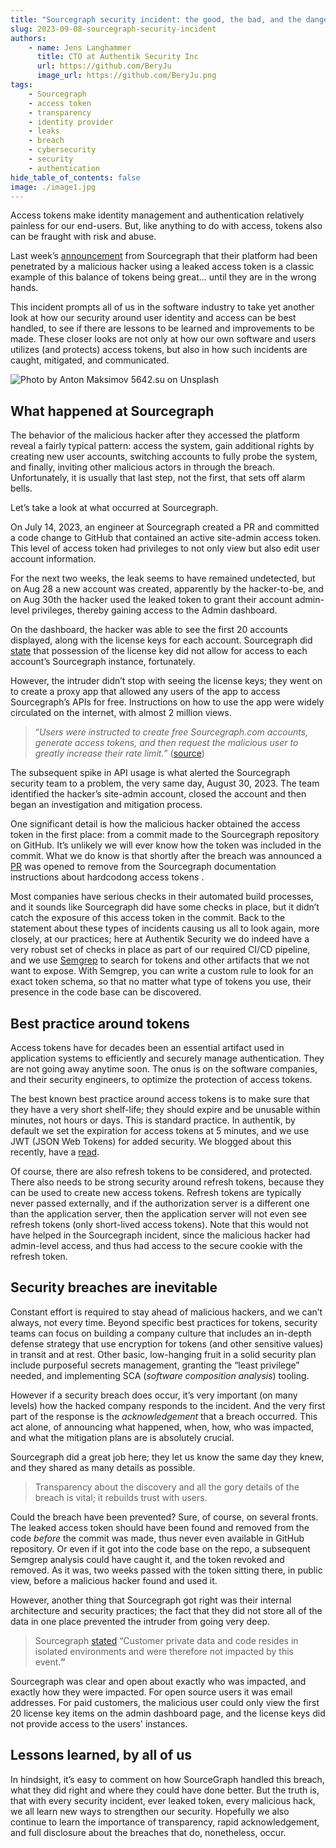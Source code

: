 ```yaml
---
title: "Sourcegraph security incident: the good, the bad, and the dangers of access tokens"
slug: 2023-09-08-sourcegraph-security-incident
authors:
    - name: Jens Langhammer
      title: CTO at Authentik Security Inc
      url: https://github.com/BeryJu
      image_url: https://github.com/BeryJu.png
tags:
    - Sourcegraph
    - access token
    - transparency
    - identity provider
    - leaks
    - breach
    - cybersecurity
    - security
    - authentication
hide_table_of_contents: false
image: ./image1.jpg
---
```


Access tokens make identity management and authentication relatively painless for our end-users. But, like anything to do with access, tokens also can be fraught with risk and abuse.

Last week’s [announcement](https://about.sourcegraph.com/blog/security-update-august-2023?utm_medium=email&utm_content=272411222&utm_source=hs_email) from Sourcegraph that their platform had been penetrated by a malicious hacker using a leaked access token is a classic example of this balance of tokens being great… until they are in the wrong hands.

This incident prompts all of us in the software industry to take yet another look at how our security around user identity and access can be best handled, to see if there are lessons to be learned and improvements to be made. These closer looks are not only at how our own software and users utilizes (and protects) access tokens, but also in how such incidents are caught, mitigated, and communicated.

![Photo by <a href="https://unsplash.com/@juvnsky?utm_source=unsplash&utm_medium=referral&utm_content=creditCopyText">Anton Maksimov 5642.su</a> on <a href="https://unsplash.com/photos/wrkNQmhmdvY?utm_source=unsplash&utm_medium=referral&utm_content=creditCopyText">Unsplash</a>](./image1.jpg)

<!--truncate-->

## What happened at Sourcegraph

The behavior of the malicious hacker after they accessed the platform reveal a fairly typical pattern: access the system, gain additional rights by creating new user accounts, switching accounts to fully probe the system, and finally, inviting other malicious actors in through the breach. Unfortunately, it is usually that last step, not the first, that sets off alarm bells.

Let’s take a look at what occurred at Sourcegraph.

On July 14, 2023, an engineer at Sourcegraph created a PR and committed a code change to GitHub that contained an active site-admin access token. This level of access token had privileges to not only view but also edit user account information.

For the next two weeks, the leak seems to have remained undetected, but on Aug 28 a new account was created, apparently by the hacker-to-be, and on Aug 30th the hacker used the leaked token to grant their account admin-level privileges, thereby gaining access to the Admin dashboard.

On the dashboard, the hacker was able to see the first 20 accounts displayed, along with the license keys for each account. Sourcegraph did [state](https://www.securityweek.com/sourcegraph-discloses-data-breach-following-access-token-leak/) that possession of the license key did not allow for access to each account’s Sourcegraph instance, fortunately.

However, the intruder didn’t stop with seeing the license keys; they went on to create a proxy app that allowed any users of the app to access Sourcegraph’s APIs for free. Instructions on how to use the app were widely circulated on the internet, with almost 2 million views.

> “_Users were instructed to create free Sourcegraph.com accounts, generate access tokens, and then request the malicious user to greatly increase their rate limit._” ([source](https://about.sourcegraph.com/blog/security-update-august-2023?utm_medium=email&utm_content=272411222&utm_source=hs_email))

The subsequent spike in API usage is what alerted the Sourcegraph security team to a problem, the very same day, August 30, 2023. The team identified the hacker’s site-admin account, closed the account and then began an investigation and mitigation process.

One significant detail is how the malicious hacker obtained the access token in the first place: from a commit made to the Sourcegraph repository on GitHub. It’s unlikely we will ever know how the token was included in the commit. What we do know is that shortly after the breach was announced a [PR](https://github.com/sourcegraph/sourcegraph/pull/56363) was opened to remove from the Sourcegraph documentation instructions about hardcodong access tokens .

Most companies have serious checks in their automated build processes, and it sounds like Sourcegraph did have some checks in place, but it didn’t catch the exposure of this access token in the commit. Back to the statement about these types of incidents causing us all to look again, more closely, at our practices; here at Authentik Security we do indeed have a very robust set of checks in place as part of our required CI/CD pipeline, and we use [Semgrep](https://github.com/returntocorp/semgrep) to search for tokens and other artifacts that we not want to expose. With Semgrep, you can write a custom rule to look for an exact token schema, so that no matter what type of tokens you use, their presence in the code base can be discovered.

## Best practice around tokens

Access tokens have for decades been an essential artifact used in application systems to efficiently and securely manage authentication. They are not going away anytime soon. The onus is on the software companies, and their security engineers, to optimize the protection of access tokens.

The best known best practice around access tokens is to make sure that they have a very short shelf-life; they should expire and be unusable within minutes, not hours or days. This is standard practice. In authentik, by default we set the expiration for access tokens at 5 minutes, and we use JWT (JSON Web Tokens) for added security. We blogged about this recently, have a [read](https://goauthentik.io/blog/2023-03-30-JWT-a-token-that-changed-how-we-see-identity).

Of course, there are also refresh tokens to be considered, and protected. There also needs to be strong security around refresh tokens, because they can be used to create new access tokens. Refresh tokens are typically never passed externally, and if the authorization server is a different one than the application server, then the application server will not even see refresh tokens (only short-lived access tokens). Note that this would not have helped in the Sourcegraph incident, since the malicious hacker had admin-level access, and thus had access to the secure cookie with the refresh token.

## Security breaches are inevitable

Constant effort is required to stay ahead of malicious hackers, and we can’t always, not every time. Beyond specific best practices for tokens, security teams can focus on building a company culture that includes an in-depth defense strategy that use encryption for tokens (and other sensitive values) in transit and at rest. Other basic, low-hanging fruit in a solid security plan include purposeful secrets management, granting the “least privilege” needed, and implementing SCA (_software composition analysis_) tooling.

However if a security breach does occur, it’s very important (on many levels) how the hacked company responds to the incident. And the very first part of the response is the _acknowledgement_ that a breach occurred. This act alone, of announcing what happened, when, how, who was impacted, and what the mitigation plans are is absolutely crucial.

Sourcegraph did a great job here; they let us know the same day they knew, and they shared as many details as possible.

> Transparency about the discovery and all the gory details of the breach is vital; it rebuilds trust with users.

Could the breach have been prevented? Sure, of course, on several fronts. The leaked access token should have been found and removed from the code _before_ the commit was made, thus never even available in GitHub repository. Or even if it got into the code base on the repo, a subsequent Semgrep analysis could have caught it, and the token revoked and removed. As it was, two weeks passed with the token sitting there, in public view, before a malicious hacker found and used it.

However, another thing that Sourcegraph got right was their internal architecture and security practices; the fact that they did not store all of the data in one place prevented the intruder from going very deep.

> Sourcegraph [stated](https://about.sourcegraph.com/blog/security-update-august-2023?utm_medium=email&utm_content=272411222&utm_source=hs_email) “Customer private data and code resides in isolated environments and were therefore not impacted by this event.**”**

Sourcegraph was clear and open about exactly who was impacted, and exactly how they were impacted. For open source users it was email addresses. For paid customers, the malicious user could only view the first 20 license key items on the admin dashboard page, and the license keys did not provide access to the users' instances.

## Lessons learned, by all of us

In hindsight, it’s easy to comment on how SourceGraph handled this breach, what they did right and where they could have done better. But the truth is, that with every security incident, ever leaked token, every malicious hack, we all learn new ways to strengthen our security. Hopefully we also continue to learn the importance of transparency, rapid acknowledgement, and full disclosure about the breaches that do, nonetheless, occur.
